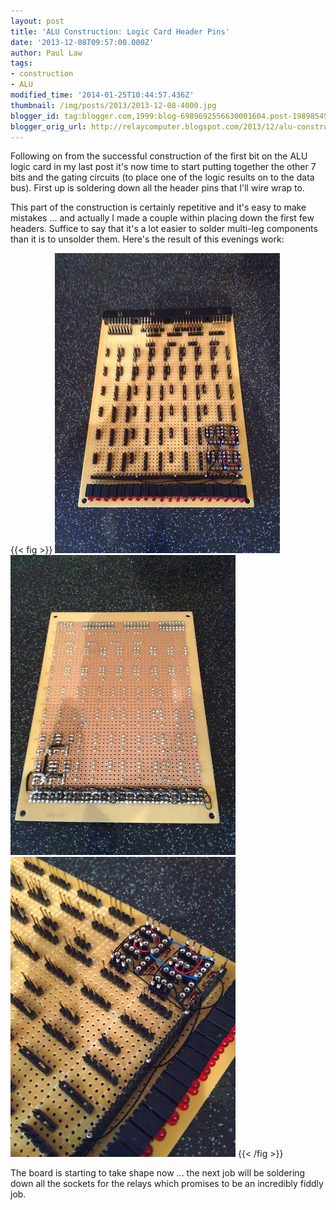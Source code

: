 ```yaml
---
layout: post
title: 'ALU Construction: Logic Card Header Pins'
date: '2013-12-08T09:57:00.000Z'
author: Paul Law
tags:
- construction
- ALU
modified_time: '2014-01-25T10:44:57.436Z'
thumbnail: /img/posts/2013/2013-12-08-4000.jpg
blogger_id: tag:blogger.com,1999:blog-6989692556630001604.post-1989854952108438298
blogger_orig_url: http://relaycomputer.blogspot.com/2013/12/alu-construction-logic-card-header-pins.html
---
```


Following on from the successful construction of the first bit on the ALU 
logic card in my last post it's now time to start putting together the other 7 
bits and the gating circuits (to place one of the logic results on to the data 
bus). First up is soldering down all the header pins that I'll wire wrap 
to.

This part of the construction is certainly repetitive and it's 
easy to make mistakes ... and actually I made a couple within placing down the 
first few headers. Suffice to say that it's a lot easier to solder multi-leg 
components than it is to unsolder them. Here's the result of this evenings 
work:

{{< fig >}}
![ALU Logic Card](/img/posts/2013/2013-12-08-0000.jpg)
![ALU Logic Card (solder side)](/img/posts/2013/2013-12-08-0001.jpg)
![ALU Logic Card (close up)](/img/posts/2013/2013-12-08-0002.jpg)
{{< /fig >}}

The board is 
starting to take shape now ... the next job will be soldering down all the 
sockets for the relays which promises to be an incredibly fiddly job. 
